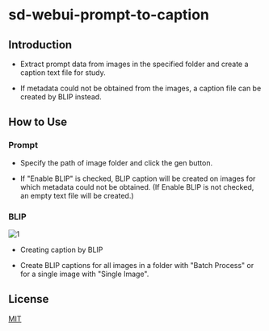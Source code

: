 # sd-webui-prompt-to-caption

## Introduction
 - Extract prompt data from images in the specified folder and create a caption text file for study.

 - If metadata could not be obtained from the images, a caption file can be created by BLIP instead.

## How to Use
### Prompt
 - Specify the path of image folder and click the gen button.

 - If "Enable BLIP" is checked, BLIP caption will be created on images for which metadata could not be obtained. (If Enable BLIP is not checked, an empty text file will be created.)

### BLIP
![1](https://github.com/Gohankaiju/sd-webui-prompt-to-caption/assets/167270541/9a98f94c-d465-477a-9c8d-97f72146653e)

 - Creating caption by BLIP

 - Create BLIP captions for all images in a folder with "Batch Process" or for a single image with "Single Image".

## License

[MIT](https://choosealicense.com/licenses/mit/)